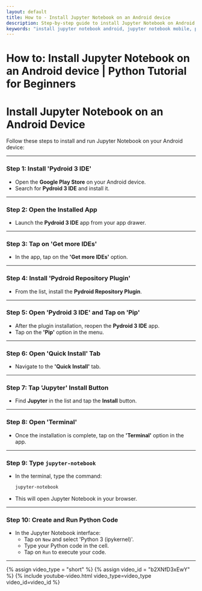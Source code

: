 ```yaml
---
layout: default
title: How to - Install Jupyter Notebook on an Android device
description: Step-by-step guide to install Jupyter Notebook on Android using Pydroid 3 IDE. Learn how to set up Python coding on the go with Jupyter Notebook on your mobile device.
keywords: "install jupyter notebook android, jupyter notebook mobile, python on android, pydroid 3 jupyter setup, jupyter notebook tutorial android, python coding on android, jupyter notebook step-by-step guide, run jupyter on android, python beginners android, jupyter notebook installation guide"
---
```


# How to: Install Jupyter Notebook on an Android device \| Python Tutorial for Beginners

# Install Jupyter Notebook on an Android Device

Follow these steps to install and run Jupyter Notebook on your Android device:

---

### **Step 1:** Install 'Pydroid 3 IDE'
- Open the **Google Play Store** on your Android device.
- Search for **Pydroid 3 IDE** and install it.

---

### **Step 2:** Open the Installed App
- Launch the **Pydroid 3 IDE** app from your app drawer.

---

### **Step 3:** Tap on 'Get more IDEs'
- In the app, tap on the **'Get more IDEs'** option.

---

### **Step 4:** Install 'Pydroid Repository Plugin'
- From the list, install the **Pydroid Repository Plugin**.

---

### **Step 5:** Open 'Pydroid 3 IDE' and Tap on 'Pip'
- After the plugin installation, reopen the **Pydroid 3 IDE** app.
- Tap on the **'Pip'** option in the menu.

---

### **Step 6:** Open 'Quick Install' Tab
- Navigate to the **'Quick Install'** tab.

---

### **Step 7:** Tap 'Jupyter' Install Button
- Find **Jupyter** in the list and tap the **Install** button.

---

### **Step 8:** Open 'Terminal'
- Once the installation is complete, tap on the **'Terminal'** option in the app.

---

### **Step 9:** Type `jupyter-notebook`
- In the terminal, type the command:  
  ```bash
  jupyter-notebook
  ```

- This will open Jupyter Notebook in your browser.

---

### **Step 10:** Create and Run Python Code

- In the Jupyter Notebook interface:
  - Tap on `New` and select 'Python 3 (ipykernel)'.
  - Type your Python code in the cell.
  - Tap on `Run` to execute your code.

---

{% assign video_type = "short" %}
{% assign video_id = "b2XNfD3xEwY" %}
{% include youtube-video.html video_type=video_type video_id=video_id %}

<script async src="https://pagead2.googlesyndication.com/pagead/js/adsbygoogle.js?client=ca-pub-1602443888929206"
     crossorigin="anonymous"></script>
<ins class="adsbygoogle"
     style="display:block; text-align:center;"
     data-ad-layout="in-article"
     data-ad-format="fluid"
     data-ad-client="ca-pub-1602443888929206"
     data-ad-slot="6296238623"></ins>
<script>
     (adsbygoogle = window.adsbygoogle || []).push({});
</script>